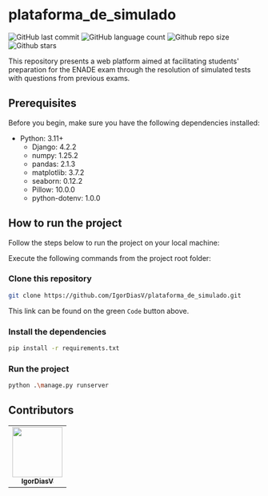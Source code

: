 # plataforma_de_simulado

<!-- Shields Exemplo, existem N diferentes shield em https://shields.io/ -->
![GitHub last commit](https://img.shields.io/github/last-commit/IgorDiasV/plataforma_de_simulado)
![GitHub language count](https://img.shields.io/github/languages/count/IgorDiasV/plataforma_de_simulado)
![Github repo size](https://img.shields.io/github/repo-size/IgorDiasV/plataforma_de_simulado)
![Github stars](https://img.shields.io/github/stars/IgorDiasV/plataforma_de_simulado?style=social)

This repository presents a web platform aimed at facilitating students' preparation for the ENADE exam through the resolution of simulated tests with questions from previous exams.
## Prerequisites

Before you begin, make sure you have the following dependencies installed:

- Python: 3.11+
    - Django: 4.2.2
    - numpy: 1.25.2
    - pandas: 2.1.3
    - matplotlib: 3.7.2
    - seaborn: 0.12.2
    - Pillow: 10.0.0
    - python-dotenv: 1.0.0

## How to run the project

Follow the steps below to run the project on your local machine:

Execute the following commands from the project root folder:

### Clone this repository

```bash
git clone https://github.com/IgorDiasV/plataforma_de_simulado.git
```

This link can be found on the green `Code` button above.

### Install the dependencies

```bash
pip install -r requirements.txt
```

### Run the project

```bash
python .\manage.py runserver
```

## Contributors

<table>
  <tr>
    <td align="center">
      <a href="https://github.com/IgorDiasV">
        <img src="https://github.com/IgorDiasV.png" width="100px">
        <br>
        <sub>
          <b>IgorDiasV</b>
        </sub>
      </a>
    </td>
  </tr>
</table>


